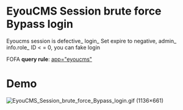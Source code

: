 # EyouCMS Session brute force Bypass login

Eyoucms session is defective_ login_ Set expire to negative, admin_ info.role_ ID < = 0, you can fake login

FOFA **query rule**: [app="eyoucms"](https://fofa.so/result?qbase64=YXBwPSJleW91Y21zIg%3D%3D)

# Demo

![EyouCMS_Session_brute_force_Bypass_login.gif (1136×661)](https://raw.githubusercontent.com/xiaoheihei1107/GobyVuls/master/Eyoucms/EyouCMS_Session_brute_force_Bypass_login.gif)
